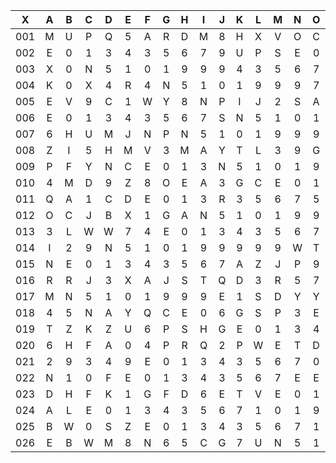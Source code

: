 |X|A|B|C|D|E|F|G|H|I|J|K|L|M|N|O|P|Q|R|S|T|U|V|W|X|Y|Z|
|:-------:|:-------:|:-------:|:-------:|:-------:|:-------:|:-------:|:-------:|:-------:|:-------:|:-------:|:-------:|:-------:|:-------:|:-------:|:-------:|:-------:|:-------:|:-------:|:-------:|:-------:|:-------:|:-------:|:-------:|:-------:|:-------:|:-------:|
|001|M|U|P|Q|5|A|R|D|M|8|H|X|V|O|C|S|N|5|1|0|1|9|9|9|I|H|
|002|E|0|1|3|4|3|5|6|7|9|U|P|S|E|0|1|3|4|3|5|6|7|V|V|R|S|
|003|X|0|N|5|1|0|1|9|9|9|4|3|5|6|7|T|U|O|T|6|L|D|I|E|U|Q|
|004|K|0|X|4|R|4|N|5|1|0|1|9|9|9|7|2|A|9|8|7|D|V|H|O|5|9|
|005|E|V|9|C|1|W|Y|8|N|P|I|J|2|S|A|0|D|Y|9|Y|6|A|B|S|5|1|
|006|E|0|1|3|4|3|5|6|7|S|N|5|1|0|1|9|9|9|X|Z|W|C|J|5|G|E|
|007|6|H|U|M|J|N|P|N|5|1|0|1|9|9|9|E|0|1|3|4|3|5|6|7|X|2|
|008|Z|I|5|H|M|V|3|M|A|Y|T|L|3|9|G|9|6|1|4|M|V|F|V|X|A|V|
|009|P|F|Y|N|C|E|0|1|3|N|5|1|0|1|9|9|9|N|5|1|0|1|9|9|9|D|
|010|4|M|D|9|Z|8|O|E|A|3|G|C|E|0|1|N|5|1|0|1|9|9|9|Q|V|B|
|011|Q|A|1|C|D|E|0|1|3|R|3|5|6|7|5|6|7|W|A|9|8|5|7|U|B|A|
|012|O|C|J|B|X|1|G|A|N|5|1|0|1|9|9|9|4|B|R|E|1|K|Y|S|M|8|
|013|3|L|W|W|7|4|E|0|1|3|4|3|5|6|7|F|9|8|K|W|M|W|Y|V|I|Q|
|014|I|2|9|N|5|1|0|1|9|9|9|9|9|W|T|W|F|Q|S|5|9|F|A|N|9|4|
|015|N|E|0|1|3|4|3|5|6|7|A|Z|J|P|9|V|Z|W|8|F|5|F|L|I|U|I|
|016|R|R|J|3|X|A|J|S|T|Q|D|3|R|5|7|J|M|A|S|8|9|V|G|J|L|K|
|017|M|N|5|1|0|1|9|9|9|E|1|S|D|Y|Y|I|P|E|3|G|O|E|Q|Y|L|A|
|018|4|5|N|A|Y|Q|C|E|0|6|G|S|P|3|E|0|1|3|4|3|5|6|7|P|R|U|
|019|T|Z|K|Z|U|6|P|S|H|G|E|0|1|3|4|3|5|6|7|Q|I|C|1|1|I|P|
|020|6|H|F|A|0|4|P|R|Q|2|P|W|E|T|D|L|L|A|5|E|R|0|M|H|A|8|
|021|2|9|3|4|9|E|0|1|3|4|3|5|6|7|0|1|9|9|9|S|7|X|B|Z|G|Y|
|022|N|1|0|F|E|0|1|3|4|3|5|6|7|E|E|0|1|3|4|3|5|6|7|1|T|3|
|023|D|H|F|K|1|G|F|D|6|E|T|V|E|0|1|3|4|3|5|6|7|9|9|9|Q|7|
|024|A|L|E|0|1|3|4|3|5|6|7|1|0|1|9|9|9|0|1|9|9|9|T|V|X|E|
|025|B|W|0|S|Z|E|0|1|3|4|3|5|6|7|1|E|0|1|3|4|3|5|6|7|J|8|
|026|E|B|W|M|8|N|6|5|C|G|7|U|N|5|1|0|1|9|9|9|0|1|9|9|9|O|